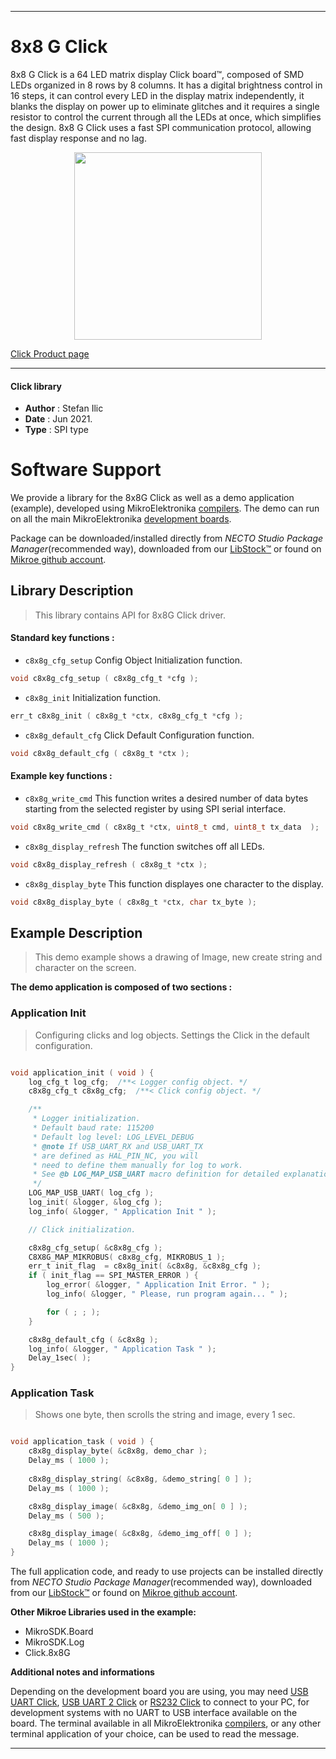 
---
# 8x8 G Click

8x8 G Click is a 64 LED matrix display Click board™, composed of SMD LEDs organized in 8 rows by 8 columns. It has a digital brightness control in 16 steps, it can control every LED in the display matrix independently, it blanks the display on power up to eliminate glitches and it requires a single resistor to control the current through all the LEDs at once, which simplifies the design. 8x8 G Click uses a fast SPI communication protocol, allowing fast display response and no lag.

<p align="center">
  <img src="https://download.mikroe.com/images/click_for_ide/8x8g_click.png" height=300px>
</p>

[Click Product page](https://www.mikroe.com/8x8-g-click)

---


#### Click library

- **Author**        : Stefan Ilic
- **Date**          : Jun 2021.
- **Type**          : SPI type


# Software Support

We provide a library for the 8x8G Click
as well as a demo application (example), developed using MikroElektronika
[compilers](https://www.mikroe.com/necto-studio).
The demo can run on all the main MikroElektronika [development boards](https://www.mikroe.com/development-boards).

Package can be downloaded/installed directly from *NECTO Studio Package Manager*(recommended way), downloaded from our [LibStock&trade;](https://libstock.mikroe.com) or found on [Mikroe github account](https://github.com/MikroElektronika/mikrosdk_click_v2/tree/master/clicks).

## Library Description

> This library contains API for 8x8G Click driver.

#### Standard key functions :

- `c8x8g_cfg_setup` Config Object Initialization function.
```c
void c8x8g_cfg_setup ( c8x8g_cfg_t *cfg );
```

- `c8x8g_init` Initialization function.
```c
err_t c8x8g_init ( c8x8g_t *ctx, c8x8g_cfg_t *cfg );
```

- `c8x8g_default_cfg` Click Default Configuration function.
```c
void c8x8g_default_cfg ( c8x8g_t *ctx );
```

#### Example key functions :

- `c8x8g_write_cmd` This function writes a desired number of data bytes starting from the selected register by using SPI serial interface.
```c
void c8x8g_write_cmd ( c8x8g_t *ctx, uint8_t cmd, uint8_t tx_data  );
```

- `c8x8g_display_refresh` The function switches off all LEDs.
```c
void c8x8g_display_refresh ( c8x8g_t *ctx );
```

- `c8x8g_display_byte` This function displayes one character to the display.
```c
void c8x8g_display_byte ( c8x8g_t *ctx, char tx_byte );
```

## Example Description

> This demo example shows a drawing of Image, new create string and character on the screen.

**The demo application is composed of two sections :**

### Application Init

> Configuring clicks and log objects. Settings the Click in the default configuration.

```c

void application_init ( void ) {
    log_cfg_t log_cfg;  /**< Logger config object. */
    c8x8g_cfg_t c8x8g_cfg;  /**< Click config object. */

    /** 
     * Logger initialization.
     * Default baud rate: 115200
     * Default log level: LOG_LEVEL_DEBUG
     * @note If USB_UART_RX and USB_UART_TX 
     * are defined as HAL_PIN_NC, you will 
     * need to define them manually for log to work. 
     * See @b LOG_MAP_USB_UART macro definition for detailed explanation.
     */
    LOG_MAP_USB_UART( log_cfg );
    log_init( &logger, &log_cfg );
    log_info( &logger, " Application Init " );

    // Click initialization.

    c8x8g_cfg_setup( &c8x8g_cfg );
    C8X8G_MAP_MIKROBUS( c8x8g_cfg, MIKROBUS_1 );
    err_t init_flag  = c8x8g_init( &c8x8g, &c8x8g_cfg );
    if ( init_flag == SPI_MASTER_ERROR ) {
        log_error( &logger, " Application Init Error. " );
        log_info( &logger, " Please, run program again... " );

        for ( ; ; );
    }

    c8x8g_default_cfg ( &c8x8g );
    log_info( &logger, " Application Task " );
    Delay_1sec( );
}

```

### Application Task

> Shows one byte, then scrolls the string and image, every 1 sec.

```c

void application_task ( void ) {
    c8x8g_display_byte( &c8x8g, demo_char );
    Delay_ms ( 1000 );
    
    c8x8g_display_string( &c8x8g, &demo_string[ 0 ] );
    Delay_ms ( 1000 );

    c8x8g_display_image( &c8x8g, &demo_img_on[ 0 ] );
    Delay_ms ( 500 );

    c8x8g_display_image( &c8x8g, &demo_img_off[ 0 ] );
    Delay_ms ( 1000 );
}

```


The full application code, and ready to use projects can be installed directly from *NECTO Studio Package Manager*(recommended way), downloaded from our [LibStock&trade;](https://libstock.mikroe.com) or found on [Mikroe github account](https://github.com/MikroElektronika/mikrosdk_click_v2/tree/master/clicks).

**Other Mikroe Libraries used in the example:**

- MikroSDK.Board
- MikroSDK.Log
- Click.8x8G

**Additional notes and informations**

Depending on the development board you are using, you may need
[USB UART Click](http://shop.mikroe.com/usb-uart-click),
[USB UART 2 Click](http://shop.mikroe.com/usb-uart-2-click) or
[RS232 Click](http://shop.mikroe.com/rs232-click) to connect to your PC, for
development systems with no UART to USB interface available on the board. The
terminal available in all MikroElektronika
[compilers](http://shop.mikroe.com/compilers), or any other terminal application
of your choice, can be used to read the message.

---
